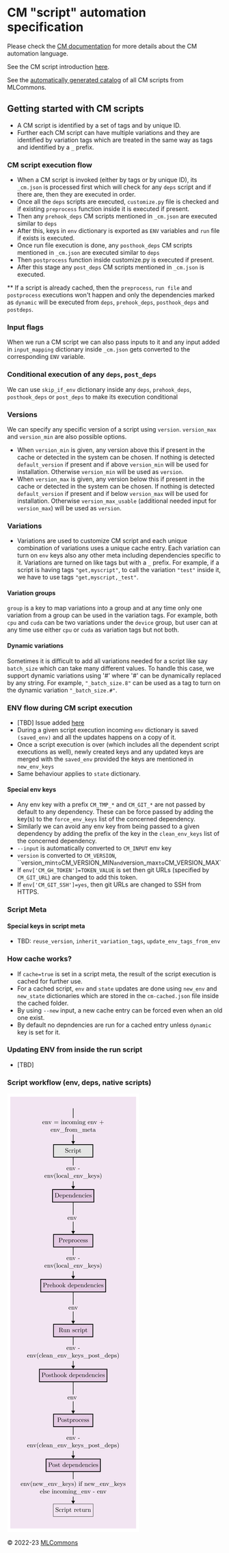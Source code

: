 # CM "script" automation specification

Please check the [CM documentation](https://github.com/mlcommons/ck/tree/master/docs#collective-mind-language-cm)
for more details about the CM automation language.

See the CM script introduction [here](README-extra.md).

See the [automatically generated catalog](https://github.com/mlcommons/ck/blob/master/docs/list_of_scripts.md) of all CM scripts from MLCommons.

## Getting started with CM scripts

* A CM script is identified by a set of tags and by unique ID. 
* Further each CM script can have multiple variations and they are identified by variation tags which are treated in the same way as tags and identified by a `_` prefix.

### CM script execution flow
* When a CM script is invoked (either by tags or by unique ID), its `_cm.json` is processed first which will check for any `deps` script and if there are, then they are executed in order.
* Once all the `deps` scripts are executed, `customize.py` file is checked and if existing `preprocess` function inside it is executed if present. 
* Then any `prehook_deps` CM scripts mentioned in `_cm.json` are executed similar to `deps`
* After this, keys in `env` dictionary is exported as `ENV` variables and `run` file if exists is executed.
* Once run file execution is done, any `posthook_deps` CM scripts mentioned in `_cm.json` are executed similar to `deps`
* Then `postprocess` function inside customize.py is executed if present.
* After this stage any `post_deps` CM scripts mentioned in `_cm.json` is executed.

** If a script is already cached, then the `preprocess`, `run file` and `postprocess` executions won't happen and only the dependencies marked as `dynamic` will be executed from `deps`, `prehook_deps`, `posthook_deps` and `postdeps`.

### Input flags
When we run a CM script we can also pass inputs to it and any input added in `input_mapping` dictionary inside `_cm.json` gets converted to the corresponding `ENV` variable.

### Conditional execution of any `deps`, `post_deps`
We can use `skip_if_env` dictionary inside any `deps`, `prehook_deps`, `posthook_deps` or `post_deps` to make its execution conditional

### Versions
We can specify any specific version of a script using `version`. `version_max` and `version_min` are also possible options. 
* When `version_min` is given, any version above this if present in the cache or detected in the system can be chosen. If nothing is detected `default_version` if present and if above `version_min` will be used for installation. Otherwise `version_min` will be used as `version`.
* When `version_max` is given, any version below this if present in the cache or detected in the system can be chosen. If nothing is detected `default_version` if present and if below `version_max` will be used for installation. Otherwise `version_max_usable` (additional needed input for `version_max`) will be used as `version`.

### Variations
* Variations are used to customize CM script and each unique combination of variations uses a unique cache entry. Each variation can turn on `env` keys also any other meta including dependencies specific to it. Variations are turned on like tags but with a `_` prefix. For example, if a script is having tags `"get,myscript"`, to call the variation `"test"` inside it, we have to use tags `"get,myscript,_test"`. 
 
#### Variation groups
`group` is a key to map variations into a group and at any time only one variation from a group can be used in the variation tags. For example, both `cpu` and `cuda` can be two variations under the `device` group, but user can at any time use either `cpu` or `cuda` as variation tags but not both.

#### Dynamic variations
Sometimes it is difficult to add all variations needed for a script like say `batch_size` which can take many different values. To handle this case, we support dynamic variations using '#' where '#' can be dynamically replaced by any string. For example, `"_batch_size.8"` can be used as a tag to turn on the dynamic variation `"_batch_size.#"`.

### ENV flow during CM script execution
* [TBD] Issue added [here](https://github.com/mlcommons/ck/issues/382)
* During a given script execution incoming `env` dictionary is saved `(saved_env)` and all the updates happens on a copy of it.
* Once a script execution is over (which includes all the dependent script executions as well), newly created keys and any updated keys are merged with the `saved_env` provided the keys are mentioned in `new_env_keys`
* Same behaviour applies to `state` dictionary.

#### Special env keys
* Any env key with a prefix `CM_TMP_*` and `CM_GIT_*` are not passed by default to any dependency. These can be force passed by adding the key(s) to the `force_env_keys` list of the concerned dependency. 
* Similarly we can avoid any env key from being passed to a given dependency by adding the prefix of the key in the `clean_env_keys` list of the concerned dependency.
* `--input` is automatically converted to `CM_INPUT` env key
* `version` is converted to `CM_VERSION`, ``version_min` to `CM_VERSION_MIN` and `version_max` to `CM_VERSION_MAX`
* If `env['CM_GH_TOKEN']=TOKEN_VALUE` is set then git URLs (specified by `CM_GIT_URL`) are changed to add this token.
* If `env['CM_GIT_SSH']=yes`, then git URLs are changed to SSH from HTTPS.

### Script Meta
#### Special keys in script meta
* TBD: `reuse_version`, `inherit_variation_tags`, `update_env_tags_from_env`

### How cache works?
* If `cache=true` is set in a script meta, the result of the script execution is cached for further use. 
* For a cached script, `env` and `state` updates are done using `new_env` and `new_state` dictionaries which are stored in the `cm-cached.json` file inside the cached folder.
* By using `--new` input, a new cache entry can be forced even when an old one exist. 
* By default no depndencies are run for a cached entry unless `dynamic` key is set for it. 

### Updating ENV from inside the run script
* [TBD]


### Script workflow (env, deps, native scripts)

![](assets/scripts-workflow.png)




&copy; 2022-23 [MLCommons](https://mlcommons.org)<br>

